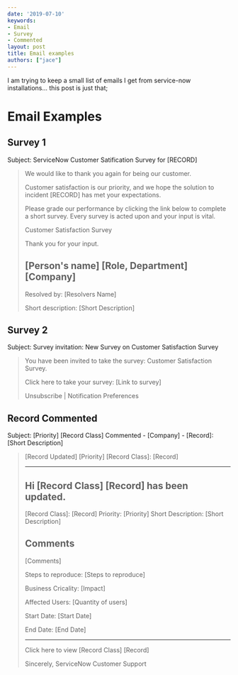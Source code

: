 ```yaml
---
date: '2019-07-10'
keywords:
- Email
- Survey
- Commented
layout: post
title: Email examples
authors: ["jace"]
---
```


I am trying to keep a small list of emails I get from service-now
installations... this post is just that;

# Email Examples

## Survey 1

Subject: ServiceNow Customer Satification Survey for \[RECORD\]

> We would like to thank you again for being our customer.
>
> Customer satisfaction is our priority, and we hope the solution to
> incident \[RECORD\] has met your expectations.
>
> Please grade our performance by clicking the link below to complete a
> short survey. Every survey is acted upon and your input is vital.
>
> Customer Satisfaction Survey
>
> Thank you for your input.
>
> ## \[Person's name\] \[Role, Department\] \[Company\]
>
> Resolved by: \[Resolvers Name\]
> 
> Short description: \[Short Description\]

## Survey 2

Subject: Survey invitation: New Survey on Customer Satisfaction Survey

> You have been invited to take the survey: Customer Satisfaction
> Survey.
>
> Click here to take your survey: \[Link to survey\]
>
> Unsubscribe \| Notification Preferences

## Record Commented

Subject: \[Priority\] \[Record Class\] Commented \- \[Company\] - \[Record\]: \[Short Description\]

> \[Record Updated\] \[Priority\] \[Record Class\]: \[Record\]
>
> ------------------------------------- 
> Hi \[Record Class\] \[Record\] has been updated. 
> ------------------------------------- 
> \[Record Class\]: \[Record\] 
> Priority: \[Priority\] 
> Short Description: \[Short Description\] 
> 
> Comments
> -------------------------------------
> \[Comments\] 
>
> Steps to reproduce: \[Steps to reproduce\] 
>
> Business Cricality: \[Impact\] 
>
> Affected Users: \[Quantity of users\] 
>
> Start Date: \[Start Date\] 
>
> End Date: \[End Date\]
>
> ------------------------------------ 
>
> Click here to view \[Record Class\] \[Record\]
>
> Sincerely, ServiceNow Customer Support
